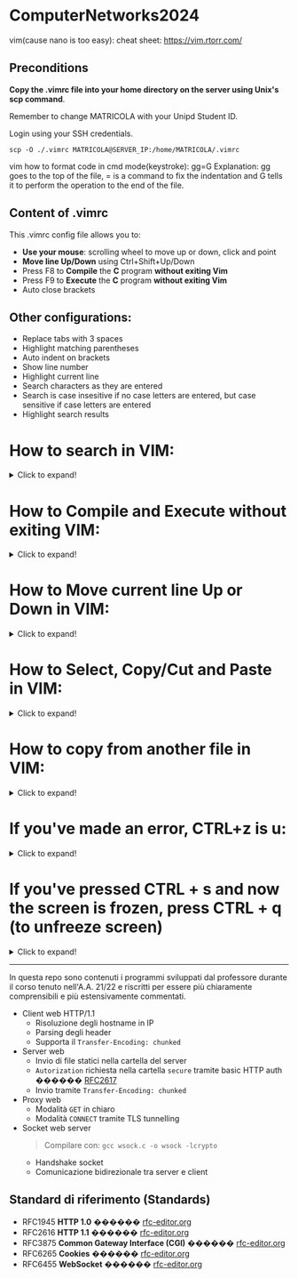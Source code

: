 # ComputerNetworks2024

vim(cause nano is too easy):
cheat sheet: https://vim.rtorr.com/

## Preconditions
**Copy the .vimrc file into your home directory on the server using Unix's scp command**.

Remember to change MATRICOLA with your Unipd Student ID.

Login using your SSH credentials.

    scp -O ./.vimrc MATRICOLA@SERVER_IP:/home/MATRICOLA/.vimrc 

vim how to format code in cmd  mode(keystroke): gg=G
Explanation: gg goes to the top of the file, = is a command to fix the indentation and G tells it to perform the operation to the end of the file.

## Content of .vimrc
This .vimrc config file allows you to:
- **Use your mouse**: scrolling wheel to move up or down, click and point
- **Move line Up/Down** using Ctrl+Shift+Up/Down
- Press F8 to **Compile** the **C** program **without exiting Vim**
- Press F9 to **Execute** the **C** program **without exiting Vim**
- Auto close brackets

## Other configurations:
- Replace tabs with 3 spaces
- Highlight matching parentheses
- Auto indent on brackets
- Show line number
- Highlight current line
- Search characters as they are entered
- Search is case insesitive if no case letters are entered, but case sensitive if case letters are entered
- Highlight search results


# How to search in VIM:
<details>
<summary>Click to expand!</summary>

<br>

Search is **UNIDIRECTIONAL** but when the search reach one end of the file, pressing **n** continues the search, starting from the other end of the file.

## Search from the current line **forward**/**backwards**

To search forward use /

To search bacward use ?

x es:

    ESC (go into Command mode)

    /query (forward)
    ?query (backward)

    ENTER (to stop writing in the search query)

    (now all search results of the query are highlighted)

    n (to move to the NEXT occurence in the search results)
    N (to move to the PREVIOUS occurence in the search results)

    ESC (to exit Search mode)
</details>


# How to Compile and Execute without exiting VIM:
<details>
<summary>Click to expand!</summary>

To Compile press F8

To Execute press F9

    ESC (go into Command mode)

    F8 (compile shortcut)
    F9 (execute shortcut)

    CTRL+C (to exit compilation/executable) 

    Enter (to re-enter in vim)
</details>



# How to Move current line Up or Down in VIM:
<details>
<summary>Click to expand!</summary>

    ESC (go into Command mode)

    CTRL+SHIFT+PAGE UP  (to move line up)
    CTRL+SHIFT+PAGE DOWN (to move line down)

    i (go into Insert mode)
</details>


# How to Select, Copy/Cut and Paste in VIM:
<details>
<summary>Click to expand!</summary>

    Select with the mouse the text you want to copy
    [ALTERNATIVE
        ESC (go into Command mode)
        V100G (to select from current line to line 100, included, using Visual mode)]

    y (to Copy/yank)
    d (to Cut/delete)

    p (to Paste after the cursor)
</details>

# How to copy from another file in VIM:
<details>
<summary>Click to expand!</summary>

Open the file from which you want to copy in Vim using:

    vi ogFile.c (ogFile is the destination file)

    ESC (go into Command mode)

    :ePATH/file (open 'source' file at Path)

    (select the lines that you want to copy)
    y (copy/yank)

    :q (close the 'source' file)

    vi ogFile.c (open the 'destination' file)

    p (paste the copied lines into the 'destination' file)
</details>



# If you've made an error, CTRL+z is u:
<details>
<summary>Click to expand!</summary>
    
    ESC (go into Command mode)

    u (to Undo)
</details>


# If you've pressed CTRL + s and now the screen is frozen, press CTRL + q (to unfreeze screen)
<details>
<summary>Click to expand!</summary>

    CTRL + s (now screen is frozen)

    (every command that you type when the screen is frozen will be executed, it just won't be displayed in the terminal)

    CTRL + q (to unfreeze the screen)
</details>


----

In questa repo sono contenuti i programmi sviluppati dal professore durante il corso tenuto nell'A.A. 21/22 e riscritti per essere più chiaramente comprensibili e più estensivamente commentati.
* Client web HTTP/1.1
  * Risoluzione degli hostname in IP
  * Parsing degli header
  * Supporta il `Transfer-Encoding: chunked`
* Server web
  * Invio di file statici nella cartella del server
  * `Autorization` richiesta nella cartella `secure` tramite basic HTTP auth ������ [RFC2617](https://datatracker.ietf.org/doc/html/rfc2617)
  * Invio tramite `Transfer-Encoding: chunked`
* Proxy web
  * Modalità `GET` in chiaro
  * Modalità `CONNECT` tramite TLS tunnelling
* Socket web server
  > Compilare con: `gcc wsock.c -o wsock -lcrypto`
  * Handshake socket
  * Comunicazione bidirezionale tra server e client

## Standard di riferimento (Standards)

* RFC1945 **HTTP 1.0** ������ [rfc-editor.org](https://www.rfc-editor.org/rfc/rfc1945)
* RFC2616 **HTTP 1.1** ������ [rfc-editor.org](https://www.rfc-editor.org/rfc/rfc2616)
* RFC3875 **Common Gateway Interface (CGI)** ������ [rfc-editor.org](https://www.rfc-editor.org/rfc/rfc3875.html)
* RFC6265 **Cookies** ������ [rfc-editor.org](https://www.rfc-editor.org/rfc/rfc6265)
* RFC6455 **WebSocket** ������ [rfc-editor.org](https://www.rfc-editor.org/rfc/rfc6455.html)


